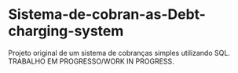 # Sistema-de-cobran-as-Debt-charging-system
Projeto original de um sistema de cobranças simples utilizando SQL.
TRABALHO EM PROGRESSO/WORK IN PROGRESS.
